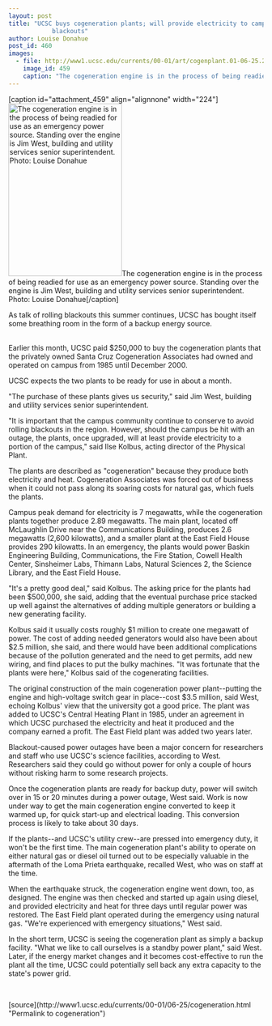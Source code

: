 ```yaml
---
layout: post
title: "UCSC buys cogeneration plants; will provide electricity to campus core during
			blackouts"
author: Louise Donahue
post_id: 460
images:
  - file: http://www1.ucsc.edu/currents/00-01/art/cogenplant.01-06-25.224.jpg
    image_id: 459
    caption: "The cogeneration engine is in the process of being readied for use as an emergency power source. Standing over the engine is Jim West, building and utility services senior superintendent. Photo: Louise Donahue"
---
```


[caption id="attachment_459" align="alignnone" width="224"]<a href="http://localhost/mysite/wp-content/uploads/2001/06/cogenplant.01-06-25.224.jpg"><img class="size-full wp-image-459" src="http://localhost/mysite/wp-content/uploads/2001/06/cogenplant.01-06-25.224.jpg" alt="The cogeneration engine is in the process of being readied for use as an emergency power source. Standing over the engine is Jim West, building and utility services senior superintendent. Photo: Louise Donahue" width="224" height="341" /></a>The cogeneration engine is in the process of being readied for use as an emergency power source. Standing over the engine is Jim West, building and utility services senior superintendent. Photo: Louise Donahue[/caption]
<p>
  As talk of rolling blackouts this summer continues, UCSC has bought itself some breathing room in the form of a backup energy source.
</p><br>
Earlier this month, UCSC paid $250,000 to buy the cogeneration plants that the privately owned Santa Cruz Cogeneration Associates had owned and operated on campus from 1985 until December 2000.<br>
<p>
  UCSC expects the two plants to be ready for use in about a month.<br>
</p>
<p>
  "The purchase of these plants gives us security," said Jim West, building and utility services senior superintendent.<br>
</p>
<p>
  "It is important that the campus community continue to conserve to avoid rolling blackouts in the region. However, should the campus be hit with an outage, the plants, once upgraded, will at least provide electricity to a portion of the campus," said Ilse Kolbus, acting director of the Physical Plant.<br>
</p>
<p>
  The plants are described as "cogeneration" because they produce both electricity and heat. Cogeneration Associates was forced out of business when it could not pass along its soaring costs for natural gas, which fuels the plants.<br>
</p>
<p>
  Campus peak demand for electricity is 7 megawatts, while the cogeneration plants together produce 2.89 megawatts. The main plant, located off McLaughlin Drive near the Communications Building, produces 2.6 megawatts (2,600 kilowatts), and a smaller plant at the East Field House provides 290 kilowatts. In an emergency, the plants would power Baskin Engineering Building, Communications, the Fire Station, Cowell Health Center, Sinsheimer Labs, Thimann Labs, Natural Sciences 2, the Science Library, and the East Field House.<br>
</p>
<p>
  "It's a pretty good deal," said Kolbus. The asking price for the plants had been $500,000, she said, adding that the eventual purchase price stacked up well against the alternatives of adding multiple generators or building a new generating facility.
</p>
<p>
  Kolbus said it usually costs roughly $1 million to create one megawatt of power. The cost of adding needed generators would also have been about $2.5 million, she said, and there would have been additional complications because of the pollution generated and the need to get permits, add new wiring, and find places to put the bulky machines. "It was fortunate that the plants were here," Kolbus said of the cogenerating facilities.<br>
</p>
<p>
  The original construction of the main cogeneration power plant--putting the engine and high-voltage switch gear in place--cost $3.5 million, said West, echoing Kolbus' view that the university got a good price. The plant was added to UCSC's Central Heating Plant in 1985, under an agreement in which UCSC purchased the electricity and heat it produced and the company earned a profit. The East Field plant was added two years later.<br>
</p>
<p>
  Blackout-caused power outages have been a major concern for researchers and staff who use UCSC's science facilities, according to West. Researchers said they could go without power for only a couple of hours without risking harm to some research projects.<br>
</p>
<p>
  Once the cogeneration plants are ready for backup duty, power will switch over in 15 or 20 minutes during a power outage, West said. Work is now under way to get the main cogeneration engine converted to keep it warmed up, for quick start-up and electrical loading. This conversion process is likely to take about 30 days.<br>
</p>
<p>
  If the plants--and UCSC's utility crew--are pressed into emergency duty, it won't be the first time. The main cogeneration plant's ability to operate on either natural gas or diesel oil turned out to be especially valuable in the aftermath of the Loma Prieta earthquake, recalled West, who was on staff at the time.<br>
</p>
<p>
  When the earthquake struck, the cogeneration engine went down, too, as designed. The engine was then checked and started up again using diesel, and provided electricity and heat for three days until regular power was restored. The East Field plant operated during the emergency using natural gas. "We're experienced with emergency situations," West said.<br>
</p>
<p>
  In the short term, UCSC is seeing the cogeneration plant as simply a backup facility. "What we like to call ourselves is a standby power plant," said West. Later, if the energy market changes and it becomes cost-effective to run the plant all the time, UCSC could potentially sell back any extra capacity to the state's power grid.
</p>
<p>
  <br>

</p>
[source](http://www1.ucsc.edu/currents/00-01/06-25/cogeneration.html "Permalink to cogeneration")
